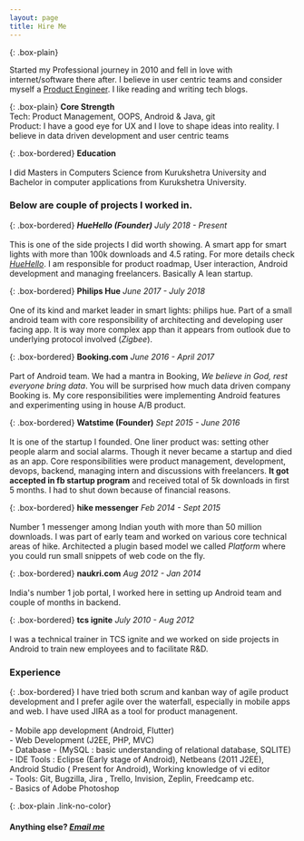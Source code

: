 ```yaml
---
layout: page
title: Hire Me
---
```


{: .box-plain}

Started my Professional journey in 2010 and fell in love with internet/software there after. I believe in user centric teams and consider myself a [Product Engineer](/blogs/software/what-is-product-engineer/). I like reading and writing tech blogs.

{: .box-plain}
**Core Strength**<br/> Tech: Product Management, OOPS, Android & Java, git<br/>Product: I have a good eye for UX and I love to shape ideas into reality. I believe in data driven development and user centric teams


{: .box-bordered}
**Education**
<br/><br/>
I did Masters in Computers Science from Kurukshetra University and Bachelor in computer applications from Kurukshetra University.

### Below are couple of projects I worked in.

{: .box-bordered}
***HueHello (Founder)***
*July 2018 - Present*
<br/><br/>
This is one of the side projects I did worth showing. A smart app for smart lights with more than 100k downloads and 4.5 rating. For more details check [*HueHello*](https://huehello.com). I am responsible for product roadmap, User interaction, Android development and managing freelancers. Basically A lean startup.

{: .box-bordered}
**Philips Hue**
*June 2017 - July 2018*
<br/><br/>
One of its kind and market leader in smart lights: philips hue. Part of a small android team with core responsibility of architecting and developing user facing app. It is way more complex app than it appears from outlook due to underlying protocol involved (*Zigbee*).


{: .box-bordered}
**Booking.com**
*June 2016 - April 2017*
<br/><br/>
Part of Android team. We had a mantra in Booking, *We believe in God, rest everyone bring data*. You will be surprised how much data driven company Booking is. My core responsibilities were implementing Android features and experimenting using in house A/B product.

{: .box-bordered}
**Watstime (Founder)**
*Sept 2015 - June 2016*
<br/><br/>
It is one of the startup I founded. One liner product was: setting other people alarm and social alarms. Though it never became a startup and died as an app. Core responsibilities were product management, development, devops, backend, managing intern and discussions with freelancers. **It got accepted in fb startup program** and received total of 5k downloads in first 5 months. I had to shut down because of financial reasons.

{: .box-bordered}
**hike messenger**
*Feb 2014 - Sept 2015*
<br/><br/>
Number 1 messenger among Indian youth with more than 50 million downloads. I was part of early team and worked on various core technical areas of hike. Architected a plugin based model we called *Platform* where you could run small snippets of web code on the fly.

{: .box-bordered}
**naukri.com**
*Aug 2012 - Jan 2014*
<br/><br/>
India's number 1 job portal, I worked here in setting up Android team and couple of months in backend.

{: .box-bordered}
**tcs ignite**
*July 2010 - Aug 2012*
<br/><br/>
I was a technical trainer in TCS ignite and we worked on side projects in Android to train new employees and to facilitate R&D.

### Experience

{: .box-bordered}
I have tried both scrum and kanban way of agile product development and I prefer agile over the waterfall, especially in mobile apps and web. I have used JIRA as a tool for product managenent.<br/><br/>- Mobile app development (Android, Flutter) <br/>- Web Development (J2EE, PHP, MVC) <br/>- Database - (MySQL : basic understanding of relational database, SQLITE) <br/>- IDE Tools : Eclipse (Early stage of Android), Netbeans (2011 J2EE), Android Studio ( Present for Android), Working knowledge of vi editor <br/>- Tools: Git, Bugzilla, Jira , Trello, Invision, Zeplin, Freedcamp etc. <br/> - Basics of Adobe Photoshop

{: .box-plain .link-no-color}
#### Anything else? *[Email me](mailto:{{site.personal_email}})*
